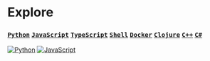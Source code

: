 # Explore

### [**`Python`**](https://github.com/lxRbckl/lxRbckl/blob/main/Python/README.md) [**`JavaScript`**](https://github.com/lxRbckl/lxRbckl/blob/main/JavaScript/README.md) [**`TypeScript`**](https://github.com/lxRbckl/lxRbckl/blob/main/TypeScript/README.md) [**`Shell`**](https://github.com/lxRbckl/lxRbckl/blob/main/Shell/README.md) [**`Docker`**](https://github.com/lxRbckl/lxRbckl/blob/main/Docker/README.md) [**`Clojure`**](https://github.com/lxRbckl/lxRbckl/blob/main/Clojure/README.md) [**`C++`**](https://github.com/lxRbckl/lxRbckl/blob/main/C%2B%2B/README.md) [**`C#`**](https://github.com/lxRbckl/lxRbckl/blob/main/C%23/README.md)

[![Python](https://img.shields.io/badge/python-3670A0?style=for-the-badge&logo=python&logoColor=ffdd54)](https://github.com/lxRbckl/lxRbckl/blob/main/Python/README.md)
[![JavaScript](https://img.shields.io/badge/javascript-%23323330.svg?style=for-the-badge&logo=javascript&logoColor=%23F7DF1E)](https://github.com/lxRbckl/lxRbckl/blob/main/JavaScript/README.md)
